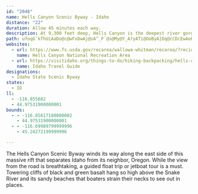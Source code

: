 ```yaml
---
id: "2048"
name: Hells Canyon Scenic Byway - Idaho
distance: "22"
duration: Allow 45 minutes each way.
description: At 9,300 feet deep, Hells Canyon is the deepest river gorge in North America. The views from the roadway above these towering canyon walls, and from below on the winding Snake River, defy imagination.
path: ufoqG`kfhUiAaDo@c@wFxDwAj@sA^_F`@s@My@Y_A?yATi@OoByA}Dq@cCDcEwAoHsA_A[}BsAyHmFwBcA_CiC_@SwB]wFsDaKwKyBcBwHaEcCMiEeAm@_@yBsCiCyBmAq@_Co@sDyBi@QgCAyDcAeJgAiPPoFl@cKX[PuA~Ai@`@sBv@cAHeAa@kCqCyCgAyDg@sBGcD]o@X}@`A}E~A[VaA`Bu@j@y@D{GMa@LYXiAlBm@b@e@F_CQgE^_@Es@a@cAwB_@g@cBsAoB_CwCuAyDcDiAg@oBWwDmAoBOmA]_Ag@_BmBiAkBqEgMiA{HOgDoAyFmByDgAoD{AeCmAgDyBaEiB_FoAeCy@sBiCoIgEyKiDiEaE}DkBcAqBeB_CyA}@e@_Cy@]_@Y_AMkAGuBSyAqAsDwBkEy@mAyAoAcD_BqDeEiCmDk@{@}AgEiD_E}CsFuH}PiAsBk@y@cCoBm@wA{B_DqAmCu@kAoBmFu@eA}AkAKs@G_BOi@_@Y_B]s@[sE}EY{@OwAOg@o@s@iA_AgBmCeAaAmA}AWQ_Fy@uB{@o@Q{CUk@c@qAuAkBQc@a@i@y@oBkAsAcAe@o@eAeC}AaBmSgN{B_AuBe@cAg@sC_CeBgAsAeBcBm@_@YmGmH_AsBsAyDs@_BoAkB_BiA_EeA_EKe@QsB{Ao@Sy@CmGv@y@j@sAnBuBdAeCJuB^i@E_Be@cDPwCSgIr@sBIiAHo@EyBs@}@K}CJsF`@qLg@mCDiAQ_Aa@gBeC{DyDwAm@qFeDuAuAaGkE_BmBcB_Cy@e@s@Ku@[}BmBaEs@uDeDmC{Aw@w@sByDkCmDSq@_@gEsAoCmAgFaBeCcAyD_AaC}C_M}@kGeBeHOaDWkCGsDIe@cBiCkB}Ag@aA_AgDsAmCEqAJsAUgAsB_FcCyCo@m@sA}@]AwARg@Ao@e@sDkEy@[cEk@}DmAmDgCYu@UoESkASa@i@k@_Cs@[Wc@o@}DyNUa@mBeBiAaEc@k@uCmB_IoMuBmCcBeB}DyCoAs@gG_CkI_BgDmAaBeAqDuCcEgBmCmCyCuAmCwCUKyACy@O_@k@cAyBsEuFmBeBe@k@sCiFs@w@kH{EuCmAmEk@cA?}BR_Cl@c@BUIcBsAy@MiAJyA`AeADqBWqBi@oAk@aBgBiC}@cBUsBIgCj@i@?uBm@w@KaDDoFSoAs@UCsAX_AK]OsB}C[Y}BgBmCaBiDkDw@YoByAuBkAiAgA]Sk@KmBVUC}BuBw@We@BmBr@eCl@i@@wF[sBLeAEy@Pi@?cFk@sCj@aFrAy@Di@]e@COBs@jAe@\y@C}@_@}APe@M_AyAI_@HkAEm@_@e@YKmAE[JmA~@o@EcAeAiA{By@e@yF_BsCSm@[iDqDiCuB]q@UgBOc@i@_@mCa@mC?kBm@iC_BaB_@cECiB[_@JsAfAy@@yBa@sAgAiBc@i@GuBF{BGoCy@iBP]IuAeAmCCcD}@gI{AgDkBeAYaC]eDiBcBwAqB_AsBoBwAYsAcAs@y@I_@CcBGe@SY_@QwEAu@UmAPmBWe@_@o@mA[OaDe@wB_AqJmBqAOsBaAc@JiAt@YHq@CkBa@{@?gDpAwBtAoCA_CW_BPw@Ry@Ji@XoALyAKcCa@SDu@tAUJS@u@g@mBj@_Ad@mBXmGCiCu@kBFoBVe@y@UyBwBmCe@]uMsCcDuAqG_EmEgAcFwCmCO_DeA{@KeDPi@OoB_AsBi@mBFy@PmACsBaA{@QiC~@}CVmB`@e@AgD}A_FaAwBZUCe@iASMYAo@Ny@v@_@Im@[eBsBs@mAy@_@yAQwEEmAHeAZe@r@iAdC
websites:
  - url: https://www.fs.usda.gov/recarea/wallowa-whitman/recarea/?recid=51359
    name: Hells Canyon National Recreation Area
  - url: https://visitidaho.org/things-to-do/hiking-backpacking/hells-canyon-scenic-byway/
    name: Idaho Travel Guide
designations:
  - Idaho State Scenic Byway
states:
  - ID
ll:
  - -116.855682
  - 44.97531900000001
bounds:
  - - -116.85617100000002
    - 44.97531900000001
  - - -116.69989799999996
    - 45.24272199999996

---
```


The Hells Canyon Scenic Byway winds its way along the east side of this massive rift that separates Idaho from its neighbor, Oregon. While the view from the road is breathtaking, a guided float trip or jetboat tour is a must. Towering cliffs of black and green basalt hang so high above the Snake River and its sandy beaches that boaters strain their necks to see out in places.
